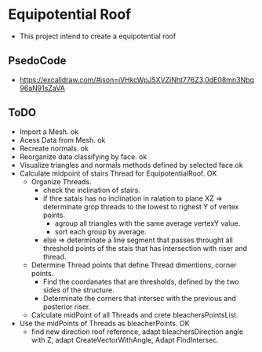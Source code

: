 # Equipotential Roof
* This project intend to create a equipotential roof 

## PsedoCode
* https://excalidraw.com/#json=jVHkcWpJ5XVZiNht776Z3,0dE08mn3Nbq96aN91sZaVA

## ToDO
* Import a Mesh. ok
* Acess Data from Mesh. ok
* Recreate normals. ok
* Reorganize data classifying by face. ok
* Visualize triangles and normals methods defined by selected face.ok
* Calculate midpoint of stairs Thread for EquipotentialRoof. OK
    * Organize Threads. 
        * check the inclination of stairs.
        * if thre satais has no inclination in ralation to plane XZ => determinate grop threads to the lowest to righest Y of vertex points.
            * agroup all triangles with the same average vertexY value.
            * sort each group by average.
        * else => determinate a line segment that passes throught all threshold points of the stais that has intersection with riser and thread.
    * Determine Thread points that define Thread dimentions, corner points.
        * Find the coordanates that are thresholds, defined by the two sides of the structure.
        * Determinate the corners that intersec with the previous and posterior riser.
    * Calculate midPoint of all Threads and crete bleachersPointsList.
* Use the midPoints of Threads as bleacherPoints. OK
    * find new direction roof reference, adapt bleachersDirection angle with Z, adapt CreateVectorWithAngle, Adapt FindIntersec.
